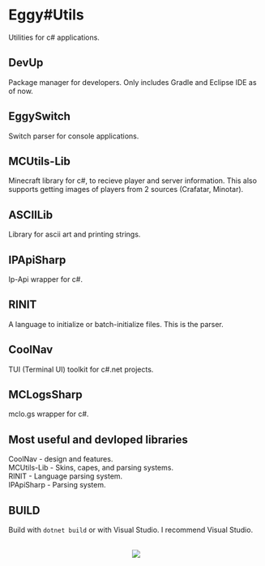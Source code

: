 # Eggy#Utils
Utilities for c# applications.

## DevUp
Package manager for developers. Only includes Gradle and Eclipse IDE as of now.

## EggySwitch
Switch parser for console applications.

## MCUtils-Lib
Minecraft library for c#, to recieve player and server information. This also supports getting images of players from 2 sources (Crafatar, Minotar).

## ASCIILib
Library for ascii art and printing strings.

## IPApiSharp
Ip-Api wrapper for c#.

## RINIT
A language to initialize or batch-initialize files. This is the parser.

## CoolNav
TUI (Terminal UI) toolkit for c#.net projects.

## MCLogsSharp
mclo.gs wrapper for c#.

## Most useful and devloped libraries
CoolNav - design and features.<br>
MCUtils-Lib - Skins, capes, and parsing systems.<br>
RINIT - Language parsing system.<br>
IPApiSharp - Parsing system.<br>

## BUILD
Build with <code>dotnet build</code> or with Visual Studio. I recommend Visual Studio.
<br><br>
<div align="center">
<img src="https://img.shields.io/badge/EggOrg-by--acaiberii-green?style=for-the-badge">
</div>
